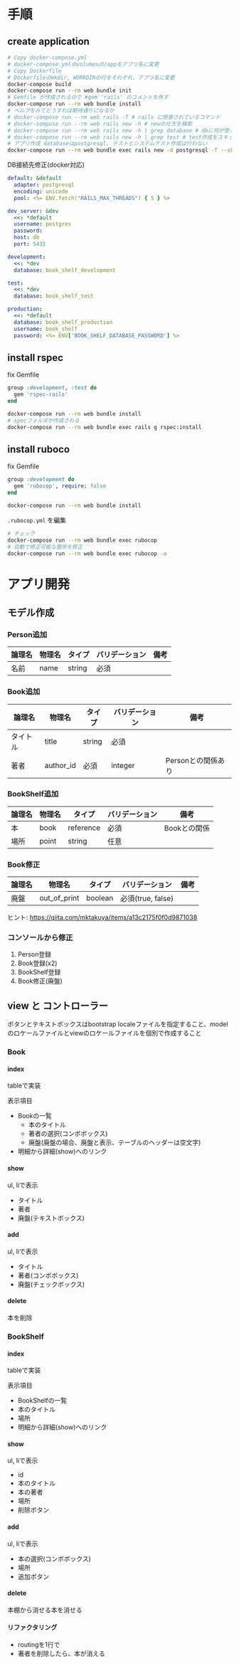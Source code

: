# 手順

## create application

```bash
# Copy docker-compose.yml
# docker-compose.ymlのvolumesの/appをアプリ名に変更
# Copy Dockerfile
# Dockerfileのmkdir, WORKDIRの行をそれぞれ、アプリ名に変更
docker-compose build
docker-compose run --rm web bundle init
# Gemfile が作成されるので #gem 'rails' のコメントを外す
docker-compose run --rm web bundle install
# ヘルプをみてどうすれば期待通りになるか
# docker-compose run --rm web rails -T # rails に用意されているコマンド
# docker-compose run --rm web rails new -h # newの仕方を検索
# docker-compose run --rm web rails new -h | grep database # dbに何が使えるか
# docker-compose run --rm web rails new -h | grep test # test作成をスキップする方法
# アプリ作成 databaseはpostgresql, テストとシステムテスト作成は行わない
docker-compose run --rm web bundle exec rails new -d postgresql -T --skip-system-test .
```

DB接続先修正(docker対応)

```yaml
default: &default
  adapter: postgresql
  encoding: unicode
  pool: <%= ENV.fetch("RAILS_MAX_THREADS") { 5 } %>

dev_server: &dev
  <<: *default
  username: postgres
  password:
  host: db
  port: 5432

development:
  <<: *dev
  database: book_shelf_development

test:
  <<: *dev
  database: book_shelf_test

production:
  <<: *default
  database: book_shelf_production
  username: book_shelf
  password: <%= ENV['BOOK_SHELF_DATABASE_PASSWORD'] %>
```

## install rspec

fix Gemfile

```ruby
group :development, :test do
  gem 'rspec-rails'
end
```

```bash
docker-compose run --rm web bundle install
# specフォルダが作成される
docker-compose run --rm web bundle exec rails g rspec:install
```

## install ruboco

fix Gemfile

```ruby
group :development do
  gem 'rubocop', require: false
end
```

```bash
docker-compose run --rm web bundle install
```

`.rubocop.yml` を編集

```bash
# チェック
docker-compose run --rm web bundle exec rubocop
# 自動で修正可能な箇所を修正
docker-compose run --rm web bundle exec rubocop -a
```

# アプリ開発

## モデル作成

### Person追加

  | 論理名 | 物理名 | タイプ | バリデーション | 備考 |
  |-|-|-|-|-|
  | 名前 | name | string | 必須 | |

### Book追加

  | 論理名 | 物理名 | タイプ |バリデーション| 備考 |
  |-|-|-|-|-|
  | タイトル | title | string | 必須 | |
  | 著者 | author_id | 必須 | integer | Personとの関係あり |

### BookShelf追加

  | 論理名 | 物理名 | タイプ |バリデーション| 備考 |
  |-|-|-|-|-|
  | 本 | book | reference | 必須 | Bookとの関係 |
  | 場所 | point | string | 任意 | |

### Book修正

  | 論理名 | 物理名 | タイプ |バリデーション| 備考 |
  |-|-|-|-|-|
  | 廃盤 | out_of_print | boolean | 必須(true, false) | |

ヒント: https://qiita.com/mktakuya/items/a13c2175f0f0d9871038

### コンソールから修正

1. Person登録
1. Book登録(x2)
1. BookShelf登録
1. Book修正(廃盤)

## view と コントローラー

ボタンとテキストボックスはbootstrap
localeファイルを指定すること、modelのロケールファイルとviewのロケールファイルを個別で作成すること

### Book

#### index

tableで実装

表示項目

* Bookの一覧
  * 本のタイトル
  * 著者の選択(コンボボックス)
  * 廃盤(廃盤の場合、廃盤と表示、テーブルのヘッダーは空文字)
* 明細から詳細(show)へのリンク

#### show

ul, liで表示

* タイトル
* 著者
* 廃盤(テキストボックス)

#### add

ul, liで表示

* タイトル
* 著者(コンボボックス)
* 廃盤(チェックボックス)

#### delete

本を削除

### BookShelf

#### index

tableで実装

表示項目

* BookShelfの一覧
 * 本のタイトル
 * 場所
* 明細から詳細(show)へのリンク

#### show

ul, liで表示

* id
* 本のタイトル
* 本の著者
* 場所
* 削除ボタン

#### add

ul, liで表示

* 本の選択(コンボボックス)
* 場所
* 追加ボタン

#### delete

本棚から消せる本を消せる

#### リファクタリング

* routingを1行で
* 著者を削除したら、本が消える
